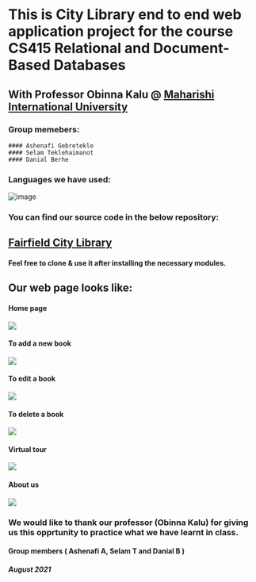# This is City Library end to end web application project for the course CS415 Relational and Document-Based Databases

## With Professor Obinna Kalu @ [Maharishi International University](https://library.miu.edu/)

### Group memebers:
    #### Ashenafi Gebretekle
    #### Selam Teklehaimanot 
    #### Danial Berhe
    
### Languages we have used:


![image](https://user-images.githubusercontent.com/61099470/129148825-f37efb8a-8b2b-494a-b55d-3ff4366c4f99.png)

### You can find our source code in the below repository:

##  [Fairfield City Library](https://github.com/Ashe-Gebre/CS415-Project)
 
#### Feel free to clone & use it after installing the necessary modules.

## Our web page looks like:

 #### Home page
 ![](home.PNG)
 
  #### To add a new book
 ![](add.PNG)
 
  #### To edit a book
 ![](edit.PNG)
 
  #### To delete a book
 ![](delete.PNG)
 
  #### Virtual tour 
 ![](tour.PNG)
 
   #### About us
 ![](about.PNG)


### We would like to thank our professor (Obinna Kalu) for giving us this opprtunity to practice what we have learnt in class.

#### Group members ( Ashenafi A, Selam T and Danial B )

##### August 2021


